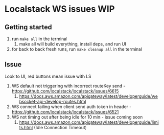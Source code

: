 # Localstack WS issues WIP

## Getting started
1) run `make all` in the terminal 
   1) make all will build everything, install deps, and run UI
2) for back to back fresh runs, run `make cleanup all` in the terminal

## Issue
Look to UI, red buttons mean issue with LS
1) WS default not triggering with incorrect routeKey send - https://github.com/localstack/localstack/issues/6615
   1) https://docs.aws.amazon.com/apigateway/latest/developerguide/websocket-api-develop-routes.html
2) WS connect failing when client send auth token in header - https://github.com/localstack/localstack/issues/6521
3) WS not timing out after being idle for 10 min - issue coming soon
   1) https://docs.aws.amazon.com/apigateway/latest/developerguide/limits.html (Idle Connection Timeout)